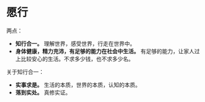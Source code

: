 # 愿行

两点：

- **知行合一。** 理解世界，感受世界，行走在世界中。
- **身体健康，精力充沛，有足够的能力在社会中生活。** 有足够的能力，让家人过上比较安心的生活。不求多少钱，也不求多少名。

关于知行合一：

- **实事求是。** 生活的本质，世界的本质，认知的本质。
- **落到实处。** 真修实证。

